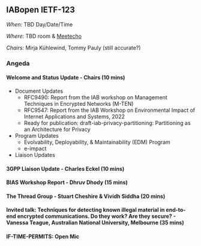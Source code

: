 ## IABopen IETF-123

*When:* TBD Day/Date/Time

*Where:* TBD room & [Meetecho](https://meetings.conf.meetecho.com/ietf123/?group=iabopen&short=&item=1)

*Chairs:* Mirja Kühlewind, Tommy Pauly (still accurate?)

### Angeda

#### Welcome and Status Update - Chairs (10 mins)
* Document Updates
    - RFC9490: Report from the IAB workshop on Management Techniques in Encrypted Networks (M-TEN)
    - RFC9547: Report from the IAB Workshop on Environmental Impact of Internet Applications and Systems, 2022
    - Ready for publication: draft-iab-privacy-partitioning: Partitioning as an Architecture for Privacy
* Program Updates
    - Evolvability, Deployability, & Maintainability (EDM) Program
    - e-impact
* Liaison Updates
  
#### 3GPP Liaison Update - Charles Eckel (10 mins)

#### BIAS Workshop Report - Dhruv Dhody (15 mins)

#### The Thread Group - Stuart Cheshire & Vividh Siddha (20 mins)

#### Invited talk: Techniques for detecting known illegal material in end-to-end encrypted communications. Do they work? Are they secure? - Vanessa Teague, Australian National University, Melbourne  (35 mins)

#### IF-TIME-PERMITS: Open Mic
